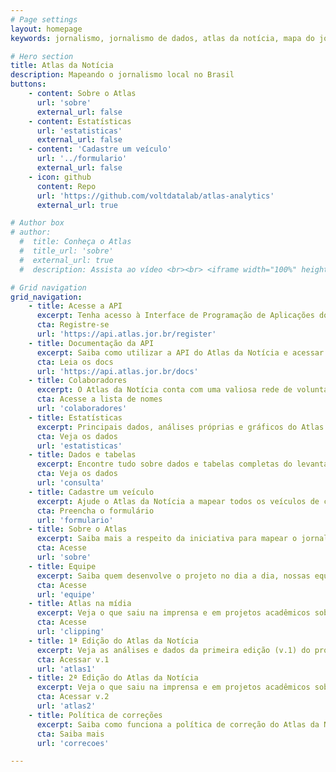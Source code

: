 ```yaml
---
# Page settings
layout: homepage
keywords: jornalismo, jornalismo de dados, atlas da notícia, mapa do jornalismo, transparência

# Hero section
title: Atlas da Notícia
description: Mapeando o jornalismo local no Brasil
buttons:
    - content: Sobre o Atlas
      url: 'sobre'
      external_url: false
    - content: Estatísticas
      url: 'estatisticas'
      external_url: false
    - content: 'Cadastre um veículo'
      url: '../formulario'
      external_url: false
    - icon: github
      content: Repo
      url: 'https://github.com/voltdatalab/atlas-analytics'
      external_url: true

# Author box
# author:
  #  title: Conheça o Atlas
  #  title_url: 'sobre'
  #  external_url: true
  #  description: Assista ao vídeo <br><br> <iframe width="100%" height="160" src="https://www.youtube.com/embed/dVYrf29Qsdc?rel=0" frameborder="0" allow="autoplay; encrypted-media" allowfullscreen></iframe>

# Grid navigation
grid_navigation:
    - title: Acesse a API
      excerpt: Tenha acesso à Interface de Programação de Aplicações do Atlas da Notícia
      cta: Registre-se
      url: 'https://api.atlas.jor.br/register'
    - title: Documentação da API
      excerpt: Saiba como utilizar a API do Atlas da Notícia e acessar os dados diretamente
      cta: Leia os docs
      url: 'https://api.atlas.jor.br/docs'
    - title: Colaboradores
      excerpt: O Atlas da Notícia conta com uma valiosa rede de voluntários, que ajudam a obter dados do mapeamento. Veja quem nos ajudou nessa jornada.
      cta: Acesse a lista de nomes
      url: 'colaboradores'
    - title: Estatísticas
      excerpt: Principais dados, análises próprias e gráficos do Atlas da Notícia
      cta: Veja os dados
      url: 'estatisticas'
    - title: Dados e tabelas
      excerpt: Encontre tudo sobre dados e tabelas completas do levantamento do Atlas da Notícia
      cta: Veja os dados
      url: 'consulta'
    - title: Cadastre um veículo
      excerpt: Ajude o Atlas da Notícia a mapear todos os veículos de comunicação do Brasil e construir uma base para melhorarmos o conhecimento sobre o jornalismo local. Inclui fechamentos.
      cta: Preencha o formulário
      url: 'formulario'
    - title: Sobre o Atlas
      excerpt: Saiba mais a respeito da iniciativa para mapear o jornalismo no Brasil
      cta: Acesse
      url: 'sobre'
    - title: Equipe
      excerpt: Saiba quem desenvolve o projeto no dia a dia, nossas equipes institucionais, de desenvolvimento e de pesquisa
      cta: Acesse
      url: 'equipe'
    - title: Atlas na mídia
      excerpt: Veja o que saiu na imprensa e em projetos acadêmicos sobre o Atlas da Notícia
      cta: Acesse
      url: 'clipping'
    - title: 1ª Edição do Atlas da Notícia
      excerpt: Veja as análises e dados da primeira edição (v.1) do projeto
      cta: Acessar v.1
      url: 'atlas1'
    - title: 2ª Edição do Atlas da Notícia
      excerpt: Veja o que saiu na imprensa e em projetos acadêmicos sobre o Atlas da Notícia
      cta: Acessar v.2
      url: 'atlas2'
    - title: Política de correções
      excerpt: Saiba como funciona a política de correção do Atlas da Notícia
      cta: Saiba mais
      url: 'correcoes'

---
```

